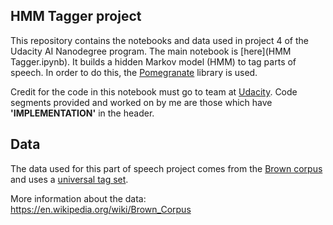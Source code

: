 ## HMM Tagger project

This repository contains the notebooks and data used in project 4 of the Udacity AI Nanodegree program.
The main notebook is [here](HMM Tagger.ipynb). It builds a hidden Markov model (HMM) to tag parts of speech. In order to do this, the [Pomegranate](https://github.com/jmschrei/pomegranate) library is used.

Credit for the code in this notebook must go to team at [Udacity](https://www.udacity.com/).
Code segments provided and worked on by me are those which have **'IMPLEMENTATION'** in the header.

## Data

The data used for this part of speech project comes from the [Brown corpus](brown-universal.txt) and uses a [universal tag set](tags-universal.txt). 

More information about the data: https://en.wikipedia.org/wiki/Brown_Corpus
